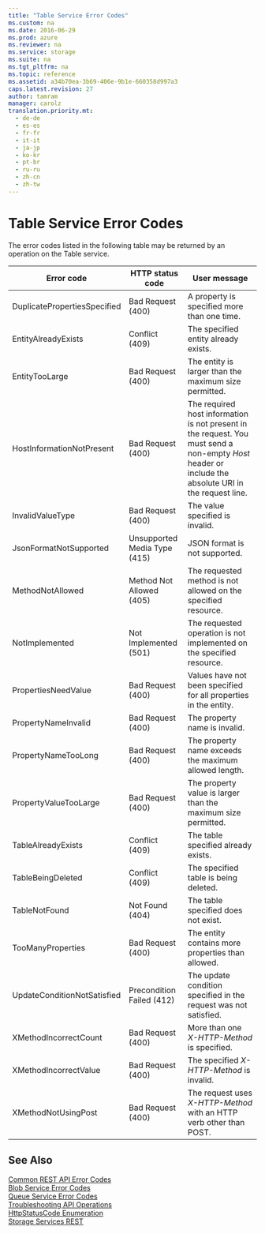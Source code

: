 ```yaml
---
title: "Table Service Error Codes"
ms.custom: na
ms.date: 2016-06-29
ms.prod: azure
ms.reviewer: na
ms.service: storage
ms.suite: na
ms.tgt_pltfrm: na
ms.topic: reference
ms.assetid: a34b70ea-3b69-406e-9b1e-660358d997a3
caps.latest.revision: 27
author: tamram
manager: carolz
translation.priority.mt: 
  - de-de
  - es-es
  - fr-fr
  - it-it
  - ja-jp
  - ko-kr
  - pt-br
  - ru-ru
  - zh-cn
  - zh-tw
---
```

# Table Service Error Codes
The error codes listed in the following table may be returned by an operation on the Table service.  
  
|Error code|HTTP status code|User message|  
|----------------|----------------------|------------------|  
|DuplicatePropertiesSpecified|Bad Request (400)|A property is specified more than one time.|  
|EntityAlreadyExists|Conflict (409)|The specified entity already exists.|  
|EntityTooLarge|Bad Request (400)|The entity is larger than the maximum size permitted.|  
|HostInformationNotPresent|Bad Request (400)|The required host information is not present in the request. You must send a non-empty *Host* header or include the absolute URI in the request line.|  
|InvalidValueType|Bad Request (400)|The value specified is invalid.|  
|JsonFormatNotSupported|Unsupported Media Type (415)|JSON format is not supported.|  
|MethodNotAllowed|Method Not Allowed (405)|The requested method is not allowed on the specified resource.|  
|NotImplemented|Not Implemented (501)|The requested operation is not implemented on the specified resource.|  
|PropertiesNeedValue|Bad Request (400)|Values have not been specified for all properties in the entity.|  
|PropertyNameInvalid|Bad Request (400)|The property name is invalid.|  
|PropertyNameTooLong|Bad Request (400)|The property name exceeds the maximum allowed length.|  
|PropertyValueTooLarge|Bad Request (400)|The property value is larger than the maximum size permitted.|  
|TableAlreadyExists|Conflict (409)|The table specified already exists.|  
|TableBeingDeleted|Conflict (409)|The specified table is being deleted.|  
|TableNotFound|Not Found (404)|The table specified does not exist.|  
|TooManyProperties|Bad Request (400)|The entity contains more properties than allowed.|  
|UpdateConditionNotSatisfied|Precondition Failed (412)|The update condition specified in the request was not satisfied.|  
|XMethodIncorrectCount|Bad Request (400)|More than one *X-HTTP-Method* is specified.|  
|XMethodIncorrectValue|Bad Request (400)|The specified *X-HTTP-Method* is invalid.|  
|XMethodNotUsingPost|Bad Request (400)|The request uses *X-HTTP-Method* with an HTTP verb other than POST.|  
  
## See Also  
 [Common REST API Error Codes](../rest-conceptual/Common-REST-API-Error-Codes.md)   
 [Blob Service Error Codes](../rest-conceptual/Blob-Service-Error-Codes.md)   
 [Queue Service Error Codes](../rest-conceptual/Queue-Service-Error-Codes.md)   
 [Troubleshooting API Operations](../rest-conceptual/Troubleshooting-API-Operations.md)   
 [HttpStatusCode Enumeration](http://go.microsoft.com/fwlink/?LinkId=152845)   
 [Storage Services REST](../rest-conceptual/Azure-Storage-Services-REST-API-Reference.md)